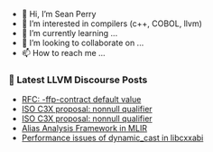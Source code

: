 - 👋 Hi, I’m Sean Perry
- 👀 I’m interested in compilers (c++, COBOL, llvm)
- 🌱 I’m currently learning ...
- 💞️ I’m looking to collaborate on ...
- 📫 How to reach me ...

<!---
s66perry/s66perry is a ✨ special ✨ repository because its `README.md` (this file) appears on your GitHub profile.
You can click the Preview link to take a look at your changes.
--->
### 📕 Latest LLVM Discourse Posts

<!-- DISCOURSE-LLVM:START -->
- [RFC: -ffp-contract default value](https://discourse.llvm.org/t/rfc-ffp-contract-default-value/66301#post_1)
- [ISO C3X proposal: nonnull qualifier](https://discourse.llvm.org/t/iso-c3x-proposal-nonnull-qualifier/59269?page=5#post_94)
- [ISO C3X proposal: nonnull qualifier](https://discourse.llvm.org/t/iso-c3x-proposal-nonnull-qualifier/59269?page=5#post_93)
- [Alias Analysis Framework in MLIR](https://discourse.llvm.org/t/alias-analysis-framework-in-mlir/2433#post_11)
- [Performance issues of dynamic_cast in libcxxabi](https://discourse.llvm.org/t/performance-issues-of-dynamic-cast-in-libcxxabi/66296#post_2)
<!-- DISCOURSE-LLVM:END -->

